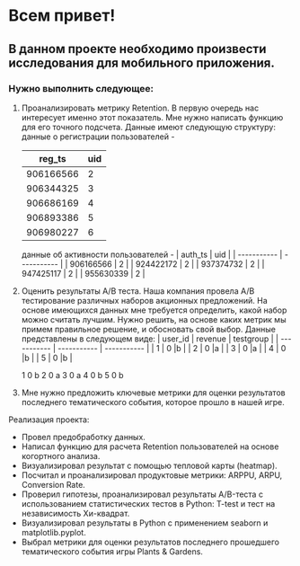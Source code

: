 # Всем привет! 
## В данном проекте необходимо произвести исследования для мобильного приложения.
### Нужно выполнить следующее:
1) Проанализировать метрику Retention. В первую очередь нас интересует именно этот показатель. Мне нужно написать функцию для его точного подсчета.
   Данные имеют следующую структуру:
   данные о регистрации пользователей -

   |    reg_ts   | uid         |
   | ----------- | ----------- |
   | 906166566    |  2   |
   | 906344325    | 3    |
   |  906686169   | 4    |
   | 906893386    | 5    |
   | 906980227    | 6    |
   	
 	
   данные об активности пользователей -
   |    auth_ts  | uid         |
   | ----------- | ----------- |
   | 906166566    |  2   |
   | 924422172    | 2    |
   |  937374732   | 2    |
   | 947425117    | 2    |
   | 955630339    | 2    |
   	
 	
3) Оценить результаты A/B теста. Наша компания провела A/B тестирование различных наборов акционных предложений. На основе имеющихся данных мне требуется определить, какой набор можно считать лучшим. Нужно решить, на основе каких метрик мы примем правильное решение, и обосновать свой выбор.
   Данные представлены в следующем виде:
   |    user_id  | revenue     | testgroup   |
   | ----------- | ----------- | ----------- |
   | 1    |  0   |b    | 
   | 2    | 0    |a    | 
   |  3   | 0    |a    | 
   | 4    | 0    |b    | 
   | 5    | 0    |b    | 
   
   		
   1	0	b
   2	0	a
   3	0	a
   4	0	b
   5	0	b
5) Мне нужно предложить ключевые метрики для оценки результатов последнего тематического события, которое прошло в нашей игре.

Реализация проекта:
- Провел предобработку данных.
- Написал функцию для расчета Retention пользователей на основе когортного анализа.
- Визуализировал результат с помощью тепловой карты (heatmap).
- Посчитал и проанализировал продуктовые метрики: ARPPU, ARPU, Conversion Rate. 
- Проверил гипотезы, проанализировал результаты А/B-теста с использованием статистических тестов в Python: T-test и тест на независимость Хи-квадрат.
- Визуализировал результаты в Python с применением seaborn и matplotlib.pyplot.
- Выбрал метрики для оценки результатов последнего прошедшего тематического события игры Plants & Gardens.



